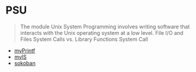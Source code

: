 # PSU

> The module Unix System Programming involves writing software that interacts with the Unix operating system at a low level.
> File I/O and Files
> System Calls vs. Library Functions
> System Call

* [myPrintf](./myPrintf/.)
* [mylS](./myls/.)
* [sokoban](./sokoban/.)